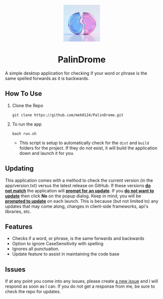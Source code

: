 <label id="top"></label>

<div align="center">
  <img src="./app-icon.jpeg" height="120" width="120" />
  <h1>PalinDrome</h1>
</div>

A simple desktop application for checking if your word or phrase is the same spelled forwards as it is backwards.

## How To Use

1. Clone the Repo

    ```
    git clone https://github.com/mek0124/PalinDrome.git
    ```

2. To run the app

    ```
    bash run.sh
    ```

    - This script is setup to automatically check for the `dist` and `build` folders for the project. If they do not exist, it will build the application down and launch it for you.

## Updating

This application comes with a method to check the current version (in the app/version.txt) versus the latest release on GitHub. If these versions <b><u>do not match</u></b> the application will <b><u>prompt for an update</u></b>. If you <b><u>do not want to update</u></b> then click **No** on the popup dialog. Keep in mind, you will be <b><u>prompted to update</u></b> on each launch. This is because (but not limited to) any updates that may come along, changes in client-side frameworks, api's libraries, etc.

## Features

- Checks if a word, or phrase, is the same forwards and backwards
- Option to ignore CaseSensitivity with spelling
- Ignores all punctuation.
- Update feature to assist in maintaining the code base

## Issues

If at any point you come into any issues, please create [a new issue](https://github.com/mek0124/PalinDrome/issues) and I will respond as soon as I can. If you do not get a response from me, be sure to check the repo for updates. 